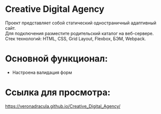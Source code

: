 # Creative Digital Agency  
  
Проект представляет собой статический одностраничный адаптивный сайт.    
Для подключения разместите родительский каталог на веб-сервере.      
Стек технологий: HTML, CSS, Grid Layout, Flexbox, БЭМ, Webpack.  

# Основной функционал:  
- Настроена валидация форм

# Ссылка для просмотра:    
https://veronadracula.github.io/Creative_Digital_Agency/

